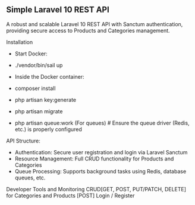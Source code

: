 ## Simple Laravel 10 REST API

A robust and scalable Laravel 10 REST API with Sanctum authentication, providing secure access to Products and Categories management.

Installation
- Start Docker:
- ./vendor/bin/sail up

- Inside the Docker container:
- composer install
- php artisan key:generate
- php artisan migrate
- php artisan queue:work (For queues)  # Ensure the queue driver (Redis, etc.) is properly configured

API Structure:
* Authentication: Secure user registration and login via Laravel Sanctum
* Resource Management: Full CRUD functionality for Products and Categories
* Queue Processing: Supports background tasks using Redis, database queues, etc.

Developer Tools and Monitoring
CRUD[GET, POST, PUT/PATCH, DELETE] for Categories and Products
[POST] Login / Register 